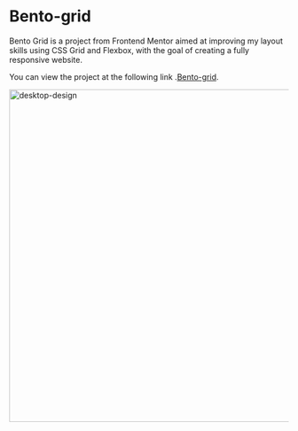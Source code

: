 # Bento-grid

Bento Grid is a project from Frontend Mentor aimed at improving my layout skills using CSS Grid and Flexbox, with the goal of creating a fully responsive website.

You can view the project at the following link .[Bento-grid](https://bento-grid-lemon.vercel.app/).

<img src="https://github.com/user-attachments/assets/717d416f-21c9-4faa-a3a7-ccaf677e77f6" alt="desktop-design" width="600" />

